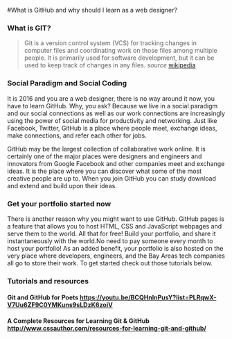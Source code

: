 #What is GitHub and why should I learn as a web designer?
  
### What is GIT?

> Git is a version control system (VCS) for tracking changes in computer files and coordinating work on those files among multiple people. It is primarily used for software development, but it can be used to keep track of changes in any files. _source_ [wikipedia](https://en.wikipedia.org/wiki/Git)
  
### Social Paradigm and Social Coding

It is 2016 and you are a web designer, there is no way around it now, you have to learn GitHub. Why, you ask? Because we live in a social paradigm and our social connections as well as our work connections are increasingly using the power of social media for productivity and networking. Just like Facebook, Twitter, GitHub is a place where people meet, exchange ideas, make connections, and refer each other for jobs.

GitHub may be the largest collection of collaborative work online. It is certainly one of the major places were designers and engineers and innovators from Google Facebook and other companies meet and exchange ideas. It is the place where you can discover what some of the most creative people are up to. When you join GitHub you can study download and extend and build upon their ideas.

### Get your portfolio started now

There is another reason why you might want to use GitHub. GitHub pages is a feature that allows you to host HTML, CSS and JavaScript webpages and serve them to the world. All that for free!  Build your portfolio, and share it instantaneously with the world.No need to pay someone every month to host your portfolio! As an added benefit, your portfolio is also hosted on the very place where developers, engineers, and the Bay Areas tech companies all go to store their work. To get started check out those tutorials below.

### Tutorials and resources
  
#### Git and GitHub for Poets https://youtu.be/BCQHnlnPusY?list=PLRqwX-V7Uu6ZF9C0YMKuns9sLDzK6zoiV
#### A Complete Resources for Learning Git & GitHub http://www.cssauthor.com/resources-for-learning-git-and-github/

